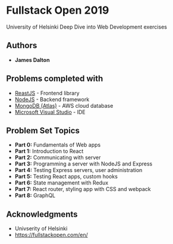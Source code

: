# Fullstack Open 2019

University of Helsinki Deep Dive into Web Development exercises

## Authors

* **James Dalton**

## Problems completed with

* [ReastJS](https://reactjs.org) - Frontend library
* [NodeJS](https://nodejs.org) - Backend framework
* [MongoDB (Atlas)](https://www.mongodb.com/cloud/atlas) - AWS cloud database
* [Microsoft Visual Studio](https://code.visualstudio.com) - IDE

## Problem Set Topics

* **Part 0:** Fundamentals of Web apps
* **Part 1:** Introduction to React
* **Part 2:** Communicating with server
* **Part 3:** Programming a server with NodeJS and Express
* **Part 4:** Testing Express servers, user administration
* **Part 5:** Testing React apps, custom hooks
* **Part 6:** State management with Redux
* **Part 7:** React router, styling app with CSS and webpack
* **Part 8:** GraphQL

## Acknowledgments

* Univserity of Helsinki
* https://fullstackopen.com/en/
